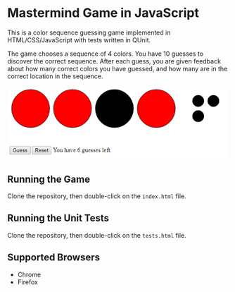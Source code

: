 ﻿# Mastermind Game in JavaScript

This is a color sequence guessing game implemented in HTML/CSS/JavaScript with tests written in QUnit.

The game chooses a sequence of 4 colors.  You have 10 guesses to discover the correct sequence.  After each guess, you are given feedback about how many correct colors you have guessed, and how many are in the correct location in the sequence.

![](GameScreenshot.png)

## Running the Game

Clone the repository, then double-click on the `index.html` file.

## Running the Unit Tests

Clone the repository, then double-click on the `tests.html` file.

## Supported Browsers

* Chrome
* Firefox